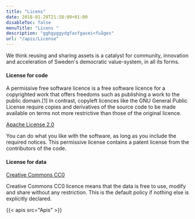 ```yaml
---
title: "Licens"
date: 2018-01-28T21:58:09+01:00
disableToc: false
menuTitle: "Licens "
description: "gghgyggydgfasfgasei<fuåges"
url: "/apis/License"
---
```


We think reusing and sharing assets is a catalyst for community, innovation and acceleration of Sweden's democratic value-system, in all its forms.

#### License for code

>
A permissive free software licence is a free software licence for a copyrighted work that offers freedoms such as publishing a work to the public domain.[1] In contrast, copyleft licences like the GNU General Public License require copies and derivatives of the source code to be made available on terms not more restrictive than those of the original licence.
>

[Apache License 2.0](https://www.apache.org/licenses/LICENSE-2.0)

You can do what you like with the software, as long as you include the required notices. This permissive license contains a patent license from the contributors of the code.

#### License for data
[Creative Commons CC0](https://creativecommons.org/share-your-work/public-domain/cc0/)

Creative Commons CC0 licence means that the data is free to use, modify and share without any restriction. This is the default policy if nothing else is explicitly declared.

{{< apis src="Apis" >}}

